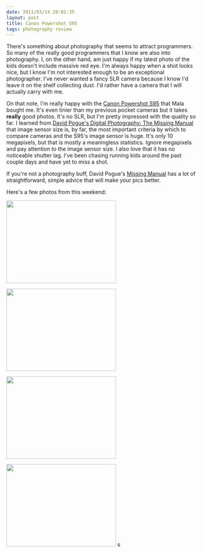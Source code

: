 ```yaml
---
date: 2011/03/14 20:01:35
layout: post
title: Canon Powershot S95
tags: photography review
---
```


There's something about photography that seems to attract
programmers. So many of the really good programmers that I know are
also into photography. I, on the other hand, am just happy if my
latest photo of the kids doesn't include massive red eye. I'm always
happy when a shot looks nice, but I know I'm not interested enough to
be an exceptional photographer. I've never wanted a fancy SLR camera
because I know I'd leave it on the shelf collecting dust. I'd rather
have a camera that I will actually carry with me.

On that note, I'm really happy with the [Canon Powershot
S95](http://amzn.to/ie9DRB) that Mala bought me. It's even tinier than
my previous pocket cameras but it takes **really** good photos. It's
no SLR, but I'm pretty impressed with the quality so far. I learned
from [David Pogue's Digital Photography: The Missing
Manual](http://amzn.to/huf5fP) that image sensor size is, by far, the
most important criteria by which to compare cameras and the S95's
image sensor is huge. It's only 10 megapixels, but that is mostly a
meaningless statistics. Ignore megapixels and pay attention to the
image sensor size. I also love that it has no noticeable shutter
lag. I've been chasing running kids around the past couple days and
have yet to miss a shot.

If you're not a photography buff, David Pogue's [Missing
Manual](http://amzn.to/huf5fP) has a lot of straightforward, simple
advice that will make your pics better.

Here's a few photos from this weekend:

<a href="https://picasaweb.google.com/lh/photo/TdyySSCStWX9lSH_dKxN3Q?feat=embedwebsite"><img src="https://lh4.googleusercontent.com/_CYj0H0Z580E/TXy5NddiijI/AAAAAAAARHU/21IJhXC_EWs/s288/IMG_0049.JPG" height="217" width="288" class="inset"></a>

<a href="https://picasaweb.google.com/lh/photo/DeM3swXvx3RfiHQbA3Qsgg?feat=embedwebsite"><img src="https://lh6.googleusercontent.com/_CYj0H0Z580E/TXy5KXZokrI/AAAAAAAARHE/XvA4Mxi7yUE/s288/IMG_0027.JPG" height="216" width="288" class="inset"></a>

<a href="https://picasaweb.google.com/lh/photo/v64vudaGJbWeRJEr2gU67A?feat=embedwebsite"><img src="https://lh6.googleusercontent.com/_CYj0H0Z580E/TXy5RdfwFNI/AAAAAAAARHw/544mk4kmOYU/s288/IMG_0077.JPG" height="216" width="288" class="inset"></a>

<a href="https://picasaweb.google.com/lh/photo/vbtjr_1y8AwbRfWE_NlQvA?feat=embedwebsite"><img src="https://lh6.googleusercontent.com/_CYj0H0Z580E/TXy5Sh_fYaI/AAAAAAAARH4/ZMqv4xXsqeE/s288/IMG_0081.JPG" height="216" width="288" class="inset"></a>
s

